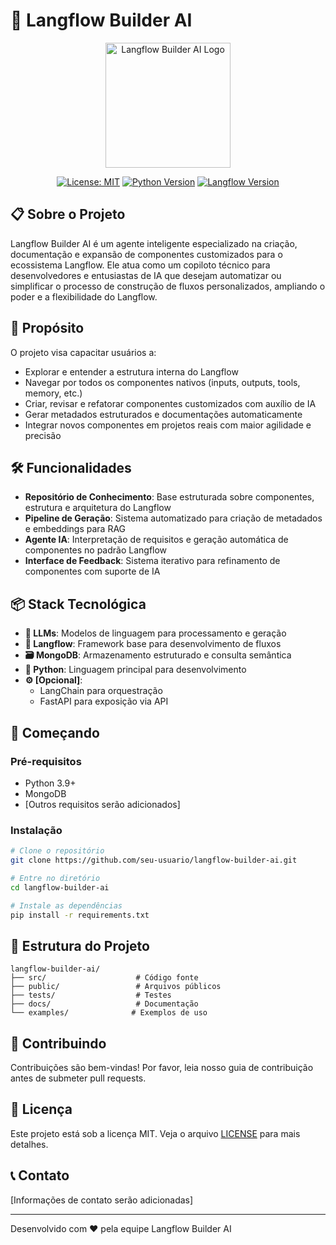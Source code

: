 # 🚀 Langflow Builder AI

<div align="center">
  <img src="public/logo.png" alt="Langflow Builder AI Logo" width="200"/>
  
  [![License: MIT](https://img.shields.io/badge/License-MIT-yellow.svg)](https://opensource.org/licenses/MIT)
  [![Python Version](https://img.shields.io/badge/python-3.9%2B-blue)](https://www.python.org/downloads/)
  [![Langflow Version](https://img.shields.io/badge/langflow-0.5.0%2B-green)](https://github.com/logspace-ai/langflow)
</div>

## 📋 Sobre o Projeto

Langflow Builder AI é um agente inteligente especializado na criação, documentação e expansão de componentes customizados para o ecossistema Langflow. Ele atua como um copiloto técnico para desenvolvedores e entusiastas de IA que desejam automatizar ou simplificar o processo de construção de fluxos personalizados, ampliando o poder e a flexibilidade do Langflow.

## 🎯 Propósito

O projeto visa capacitar usuários a:

- Explorar e entender a estrutura interna do Langflow
- Navegar por todos os componentes nativos (inputs, outputs, tools, memory, etc.)
- Criar, revisar e refatorar componentes customizados com auxílio de IA
- Gerar metadados estruturados e documentações automaticamente
- Integrar novos componentes em projetos reais com maior agilidade e precisão

## 🛠️ Funcionalidades

- **Repositório de Conhecimento**: Base estruturada sobre componentes, estrutura e arquitetura do Langflow
- **Pipeline de Geração**: Sistema automatizado para criação de metadados e embeddings para RAG
- **Agente IA**: Interpretação de requisitos e geração automática de componentes no padrão Langflow
- **Interface de Feedback**: Sistema iterativo para refinamento de componentes com suporte de IA

## 📦 Stack Tecnológica

- **🧠 LLMs**: Modelos de linguagem para processamento e geração
- **🧰 Langflow**: Framework base para desenvolvimento de fluxos
- **🗃️ MongoDB**: Armazenamento estruturado e consulta semântica
- **🔌 Python**: Linguagem principal para desenvolvimento
- **⚙️ [Opcional]**: 
  - LangChain para orquestração
  - FastAPI para exposição via API

## 🚀 Começando

### Pré-requisitos

- Python 3.9+
- MongoDB
- [Outros requisitos serão adicionados]

### Instalação

```bash
# Clone o repositório
git clone https://github.com/seu-usuario/langflow-builder-ai.git

# Entre no diretório
cd langflow-builder-ai

# Instale as dependências
pip install -r requirements.txt
```

## 📝 Estrutura do Projeto

```
langflow-builder-ai/
├── src/                    # Código fonte
├── public/                 # Arquivos públicos
├── tests/                  # Testes
├── docs/                   # Documentação
└── examples/              # Exemplos de uso
```

## 🤝 Contribuindo

Contribuições são bem-vindas! Por favor, leia nosso guia de contribuição antes de submeter pull requests.

## 📄 Licença

Este projeto está sob a licença MIT. Veja o arquivo [LICENSE](LICENSE) para mais detalhes.

## 📞 Contato

[Informações de contato serão adicionadas]

---
Desenvolvido com ❤️ pela equipe Langflow Builder AI 